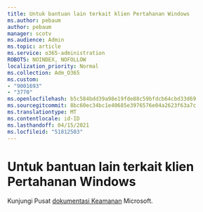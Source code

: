 ```yaml
---
title: Untuk bantuan lain terkait klien Pertahanan Windows
ms.author: pebaum
author: pebaum
manager: scotv
ms.audience: Admin
ms.topic: article
ms.service: o365-administration
ROBOTS: NOINDEX, NOFOLLOW
localization_priority: Normal
ms.collection: Adm_O365
ms.custom:
- "9001693"
- "3770"
ms.openlocfilehash: b5c584bdd39a98e19fde88c59bfdcb64cbd33d69
ms.sourcegitcommit: 8bc60ec34bc1e40685e3976576e04a2623f63a7c
ms.translationtype: MT
ms.contentlocale: id-ID
ms.lasthandoff: 04/15/2021
ms.locfileid: "51812503"
---
```

# <a name="for-more-help-with-windows-defender-client"></a>Untuk bantuan lain terkait klien Pertahanan Windows

Kunjungi Pusat [dokumentasi Keamanan](https://docs.microsoft.com/security/#pivot=products&panel=products1) Microsoft.
